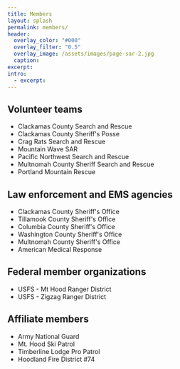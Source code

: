 ```yaml
---
title: Members
layout: splash
permalink: members/
header:
  overlay_color: "#000"
  overlay_filter: "0.5"
  overlay_image: /assets/images/page-sar-2.jpg
  caption:
excerpt:
intro: 
  - excerpt:
---
```


## Volunteer teams

- Clackamas County Search and Rescue
- Clackamas County Sheriff's Posse
- Crag Rats Search and Rescue
- Mountain Wave SAR
- Pacific Northwest Search and Rescue
- Multnomah County Sheriff Search and Rescue
- Portland Mountain Rescue

## Law enforcement and EMS agencies

- Clackamas County Sheriff's Office
- Tillamook County Sheriff's Office
- Columbia County Sheriff's Office
- Washington County Sheriff's Office
- Multnomah County Sheriff's Office
- American Medical Response

## Federal member organizations
- USFS - Mt Hood Ranger District
- USFS - Zigzag Ranger District

## Affiliate members
- Army National Guard
- Mt. Hood Ski Patrol
- Timberline Lodge Pro Patrol
- Hoodland Fire District #74